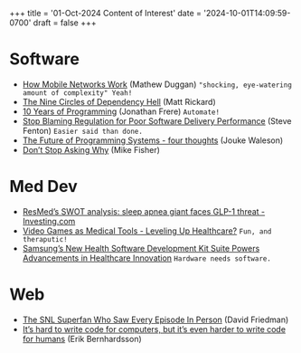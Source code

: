 +++
title = '01-Oct-2024 Content of Interest'
date = '2024-10-01T14:09:59-0700'
draft = false
+++


# Software

-   [How Mobile Networks Work](https://matduggan.com/how-mobile-networks-work/) (Mathew Duggan)
    `"shocking, eye-watering amount of complexity" Yeah!`
-   [The Nine Circles of Dependency Hell](https://sourcegraph.com/blog/nine-circles-of-dependency-hell)
    (Matt Rickard)
-   [10 Years of Programming](https://jonathan-frere.com/posts/10-years-of-programming/)
    (Jonathan Frere) `Automate!`
-   [Stop Blaming Regulation for Poor Software Delivery Performance](https://thenewstack.io/stop-blaming-regulation-for-poor-software-delivery-performance/) (Steve Fenton) `Easier said than done.`
-   [The Future of Programming Systems - four thoughts](https://blog.waleson.com/2024/09/the-future-of-programming-systems-four.html)
    (Jouke Waleson)
-   [Don’t Stop Asking Why](https://mikefisher.substack.com/p/dont-stop-asking-why) (Mike Fisher)


# Med Dev

-   [ResMed&rsquo;s SWOT analysis: sleep apnea giant faces GLP-1 threat - Investing.com](https://www.google.com/url?rct=j&sa=t&url=https://www.investing.com/news/company-news/resmeds-swot-analysis-sleep-apnea-giant-faces-glp1-threat-93CH-3639193&ct=ga&cd=CAIyGjdmYTYyZTUxM2FiM2QxMmY6Y29tOmVuOlVT&usg=AOvVaw2FXAV39oIPXDSsQnvb2ddO)
-   [Video Games as Medical Tools - Leveling Up Healthcare?](https://www.google.com/url?rct=j&sa=t&url=https://www.medicaldevice-network.com/features/video-games-as-medical-tools-leveling-up-healthcare/&ct=ga&cd=CAIyGjdmYTYyZTUxM2FiM2QxMmY6Y29tOmVuOlVT&usg=AOvVaw1gFQ9ggdP5s8SYdGtS-bwA)
    `Fun, and theraputic!`
-   [Samsung’s New Health Software Development Kit Suite Powers Advancements in Healthcare Innovation](https://news.samsung.com/us/samsung-new-health-software-development-kit-suite-powers-advancements-healthcare-innovation/) `Hardware needs software.`


# Web

-   [The SNL Superfan Who Saw Every Episode In Person](https://ironicsans.beehiiv.com/p/the-snl-superfan-who-saw-every-episode-in-person) (David Friedman)
-   [It&rsquo;s hard to write code for computers, but it&rsquo;s even harder to write code for humans](https://erikbern.com/2024/09/27/its-hard-to-write-code-for-humans.html)
    (Erik Bernhardsson)


